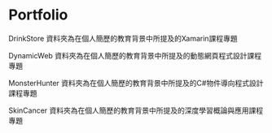 # Portfolio
DrinkStore 資料夾為在個人簡歷的教育背景中所提及的Xamarin課程專題

DynamicWeb 資料夾為在個人簡歷的教育背景中所提及的動態網頁程式設計課程專題

MonsterHunter 資料夾為在個人簡歷的教育背景中所提及的C#物件導向程式設計課程專題

SkinCancer 資料夾為在個人簡歷的教育背景中所提及的深度學習概論與應用課程專題
